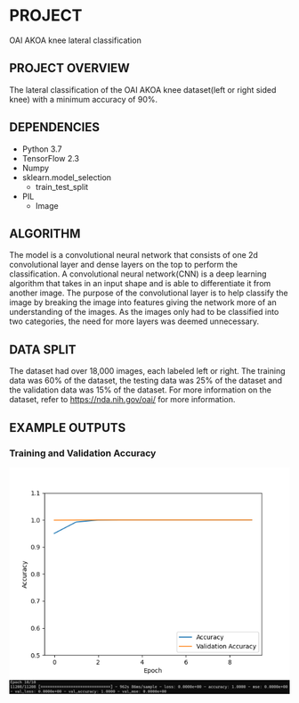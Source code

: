 # PROJECT
OAI AKOA knee lateral classification
## PROJECT OVERVIEW
The lateral classification of the OAI AKOA knee dataset(left or right sided knee) with a minimum accuracy of 90%.
## DEPENDENCIES
* Python 3.7
* TensorFlow 2.3
* Numpy
* sklearn.model_selection
  * train_test_split
* PIL
  * Image
## ALGORITHM
The model is a convolutional neural network that consists of one 2d convolutional layer and dense layers on the top to perform the classification. A convolutional neural network(CNN) is a deep learning algorithm that takes in an input shape and is able to differentiate it from another image. The purpose of the convolutional layer is to help classify the image by breaking the image into features giving the network more of an understanding of the images. As the images only had to be classified into two categories, the need for more layers was deemed unnecessary.
## DATA SPLIT
The dataset had over 18,000 images, each labeled left or right. The training data was 60% of the dataset, the testing data was 25% of the dataset and the validation data was 15% of the dataset. For more information on the dataset, refer to https://nda.nih.gov/oai/ for more information.
## EXAMPLE OUTPUTS
### Training and Validation Accuracy
![Accuracy graph](https://raw.githubusercontent.com/josh-lim1234/PatternFlow/topic-recognition/recognition/AKOA_Analysis/graphs/accuracy.png)
![Last Epoch Statistics](https://raw.githubusercontent.com/josh-lim1234/PatternFlow/topic-recognition/recognition/AKOA_Analysis/graphs/lastepochstats.png)
